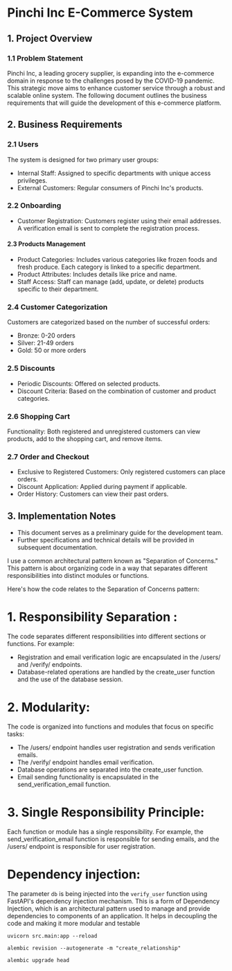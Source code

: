 # Pinchi Inc E-Commerce System

## 1. Project Overview
### 1.1 Problem Statement

Pinchi Inc, a leading grocery supplier, is expanding into the e-commerce domain in response to the challenges posed by the COVID-19 pandemic. This strategic move aims to enhance customer service through a robust and scalable online system. The following document outlines the business requirements that will guide the development of this e-commerce platform.

## 2. Business Requirements
### 2.1 Users
The system is designed for two primary user groups:

- Internal Staff: Assigned to specific departments with unique access privileges.
- External Customers: Regular consumers of Pinchi Inc's products.

### 2.2 Onboarding
- Customer Registration: Customers register using their email addresses. A verification email is sent to complete the registration process.

#### 2.3 Products Management
- Product Categories: Includes various categories like frozen foods and fresh produce. Each category is linked to a specific department.
- Product Attributes: Includes details like price and name.
- Staff Access: Staff can manage (add, update, or delete) products specific to their department.

###  2.4 Customer Categorization
Customers are categorized based on the number of successful orders:

- Bronze: 0-20 orders
- Silver: 21-49 orders
- Gold: 50 or more orders

### 2.5 Discounts

- Periodic Discounts: Offered on selected products.
- Discount Criteria: Based on the combination of customer and product categories.

### 2.6 Shopping Cart

Functionality: Both registered and unregistered customers can view products, add to the shopping cart, and remove items.
### 2.7 Order and Checkout
- Exclusive to Registered Customers: Only registered customers can place orders.
- Discount Application: Applied during payment if applicable.
- Order History: Customers can view their past orders.

## 3. Implementation Notes
- This document serves as a preliminary guide for the development team.
- Further specifications and technical details will be provided in subsequent documentation.

I use a common architectural pattern known as "Separation of Concerns." This pattern is about organizing code in a way that separates different responsibilities into distinct modules or functions.

Here's how the code relates to the Separation of Concerns pattern:

# 1.  Responsibility Separation  : 
The code separates different responsibilities into different sections or functions. For example:

- Registration and email verification logic are encapsulated in the /users/ and /verify/ endpoints.
- Database-related operations are handled by the create_user function and the use of the database session.
# 2. Modularity: 
The code is organized into functions and modules that focus on specific tasks:

- The /users/ endpoint handles user registration and sends verification emails.
- The /verify/ endpoint handles email verification.
- Database operations are separated into the create_user function.
- Email sending functionality is encapsulated in the send_verification_email function.
# 3.  Single Responsibility Principle: 
Each function or module has a single responsibility. 
For example, the send_verification_email function is responsible for sending emails, and the /users/ endpoint is responsible for user registration.
# Dependency injection:
The parameter `db` is being injected into the `verify_user` function using FastAPI's dependency injection mechanism. This is a form of Dependency Injection, which is an architectural pattern used to manage and provide dependencies to components of an application. It helps in decoupling the code and making it more modular and testable


`uvicorn src.main:app --reload`

`alembic revision --autogenerate -m "create_relationship"`

`alembic upgrade head`